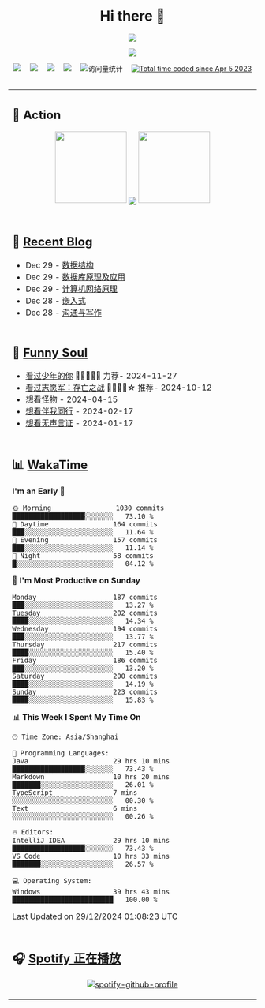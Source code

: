 <div align="center">

# Hi there 👋

<div align="center">

  <!-- dynamic typing effect 动态打字效果 -->
  <div align="center">
    <a href="https://lisir.me/">
      <img src="https://readme-typing-svg.herokuapp.com/?lines=今日事，今日毕;任何不能摧毁你的东西;都将使你更加强大;你需要掌控自己的生活;而不是被生活掌控&center=true&size=25">
    </a>
  </div>

  <!-- knock code pictures 敲代码的图片 -->
  <img order-radius="100px" src="https://cdn.jsdelivr.net/gh/wkwbk/wkwbk/assets/images/001.gif"><br>

  <!-- profile logo 个人资料徽标 -->
  <div align="center">
    <a href="https://lisir.me/" title="点击跳转"><img src="https://img.shields.io/badge/Blog-%E4%B8%AA%E4%BA%BA%E5%8D%9A%E5%AE%A2-red"></a>&emsp;
    <a href="https://photo.lisir.me/" title="点击跳转"><img src="https://img.shields.io/badge/Photo-%E6%97%B6%E5%85%89%E7%9B%B8%E5%86%8C-blue"></a>&emsp;
    <a href="https://cloud.lisir.me/" title="点击跳转"><img src="https://img.shields.io/badge/Cloud%20Disk-%E6%88%91%E7%9A%84%E4%BA%91%E7%9B%98-green"></a>&emsp;
    <a href="https://nz.lisir.me/" title="点击跳转"><img src="https://img.shields.io/badge/%E5%93%AA%E5%90%92-%E7%9B%91%E6%8E%A7%E9%9D%A2%E6%9D%BF-blueviolet"></a>&emsp;
    <!-- visitor -->
    <img src="https://komarev.com/ghpvc/?username=wkwbk&label=Views&color=orange&style=flat" alt="访问量统计" />&emsp;
    <a href="https://wakatime.com/@2237354f-824a-4472-ae76-c1eca96c8908"><img src="https://wakatime.com/badge/user/2237354f-824a-4472-ae76-c1eca96c8908.svg" alt="Total time coded since Apr 5 2023" /></a>
  </div>

</div>

<br>

<div align="center">

<table>

<tr><td>

## 🚀 Action

<!-- github-readme-streak-stats 连续提交代码天数记录 -->
<div align="center">
  <img width="145" src="https://cdn.jsdelivr.net/gh/wkwbk/wkwbk/assets/images/002.png">
  <img align="center" src="https://github-readme-stats.vercel.app/api?username=wkwbk&show_icons=true&theme=transparent">
  <img width="145" src="https://cdn.jsdelivr.net/gh/wkwbk/wkwbk/assets/images/001.png">
</div>

<br>

</td></tr>

<tr><td>

<!-- 近期博客 -->
## 📃 [Recent Blog](https://lisir.me/)

<!-- feed start -->
- Dec 29 - [数据结构](https://lisir.me/思源/第一年上学期/2025年01月02号/01.数据结构)
- Dec 29 - [数据库原理及应用](https://lisir.me/思源/第一年上学期/2024年12月31号/00.数据库原理及应用)
- Dec 29 - [计算机网络原理](https://lisir.me/思源/第一年上学期/2025年01月06号/01.计算机网络原理)
- Dec 28 - [嵌入式](https://lisir.me/思源/第一年上学期/2025年01月02号/00.嵌入式)
- Dec 28 - [沟通与写作](https://lisir.me/思源/第一年上学期/2025年01月03号/00.沟通与写作)
<!-- feed end -->

</td></tr>

<tr><td>

<!-- 豆瓣 -->
## 🤾 [Funny Soul](https://movie.douban.com/people/li778057151)

<!-- START_SECTION:douban -->
* <a href='http://movie.douban.com/subject/30166972/' target='_blank'>看过少年的你</a> 🌟🌟🌟🌟🌟 力荐- 2024-11-27
* <a href='http://movie.douban.com/subject/36296618/' target='_blank'>看过志愿军：存亡之战</a> 🌟🌟🌟🌟☆ 推荐- 2024-10-12
* <a href='http://movie.douban.com/subject/35797709/' target='_blank'>想看怪物</a> - 2024-04-15
* <a href='http://movie.douban.com/subject/1292925/' target='_blank'>想看伴我同行</a> - 2024-02-17
* <a href='http://movie.douban.com/subject/1305858/' target='_blank'>想看无声言证</a> - 2024-01-17
<!-- END_SECTION:douban -->

</td></tr>

<tr><td>

<!-- wakatime 统计 -->
## 📊 [WakaTime](https://wakatime.com/@wkwbk)

<!--START_SECTION:waka-->
**I'm an Early 🐤** 

```text
🌞 Morning                1030 commits        ██████████████████░░░░░░░   73.10 % 
🌆 Daytime                164 commits         ███░░░░░░░░░░░░░░░░░░░░░░   11.64 % 
🌃 Evening                157 commits         ███░░░░░░░░░░░░░░░░░░░░░░   11.14 % 
🌙 Night                  58 commits          █░░░░░░░░░░░░░░░░░░░░░░░░   04.12 % 
```
📅 **I'm Most Productive on Sunday** 

```text
Monday                   187 commits         ███░░░░░░░░░░░░░░░░░░░░░░   13.27 % 
Tuesday                  202 commits         ████░░░░░░░░░░░░░░░░░░░░░   14.34 % 
Wednesday                194 commits         ███░░░░░░░░░░░░░░░░░░░░░░   13.77 % 
Thursday                 217 commits         ████░░░░░░░░░░░░░░░░░░░░░   15.40 % 
Friday                   186 commits         ███░░░░░░░░░░░░░░░░░░░░░░   13.20 % 
Saturday                 200 commits         ████░░░░░░░░░░░░░░░░░░░░░   14.19 % 
Sunday                   223 commits         ████░░░░░░░░░░░░░░░░░░░░░   15.83 % 
```


📊 **This Week I Spent My Time On** 

```text
🕑︎ Time Zone: Asia/Shanghai

💬 Programming Languages: 
Java                     29 hrs 10 mins      ██████████████████░░░░░░░   73.43 % 
Markdown                 10 hrs 20 mins      ███████░░░░░░░░░░░░░░░░░░   26.01 % 
TypeScript               7 mins              ░░░░░░░░░░░░░░░░░░░░░░░░░   00.30 % 
Text                     6 mins              ░░░░░░░░░░░░░░░░░░░░░░░░░   00.26 % 

🔥 Editors: 
IntelliJ IDEA            29 hrs 10 mins      ██████████████████░░░░░░░   73.43 % 
VS Code                  10 hrs 33 mins      ███████░░░░░░░░░░░░░░░░░░   26.57 % 

💻 Operating System: 
Windows                  39 hrs 43 mins      █████████████████████████   100.00 % 
```


 Last Updated on 29/12/2024 01:08:23 UTC
<!--END_SECTION:waka-->

</td></tr>

<tr><td>

## 🎧 [Spotify 正在播放](https://open.spotify.com/user/31s4ftvnfnus65uynvxmxu7rkfom)

<div align="center">

  [![spotify-github-profile](https://spotify-github-profile.kittinanx.com/api/view?uid=31s4ftvnfnus65uynvxmxu7rkfom&cover_image=true&theme=default&show_offline=false&background_color=121212&interchange=true&bar_color_cover=true)](https://spotify-github-profile.kittinanx.com/api/view?uid=31s4ftvnfnus65uynvxmxu7rkfom&redirect=true)

</div>

</td></tr>

</table>

</div>

</div>

